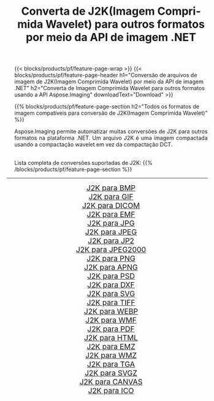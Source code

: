 ﻿---
title: Converta de J2K(Imagem Comprimida Wavelet) para outros formatos por meio da API de imagem .NET 
weight: 3920
url: /pt/net/conversion/from/j2k/ 
lang: pt
langdirlevel: 2
locales: zh-hans,ja,it,ru,de,es,fr,nl,id,lt,pl,pt,vi,tr,ko,zh-hant,ar,hi,th,sv,cs,uk,he
description: Usando Aspose.Imaging você pode facilmente converter de J2K(Imagem Comprimida Wavelet) para outros formatos
---

{{< blocks/products/pf/feature-page-wrap >}}
{{< blocks/products/pf/feature-page-header h1="Conversão de arquivos de imagem de J2K(Imagem Comprimida Wavelet) por meio da API de imagem .NET" h2="Converta de Imagem Comprimida Wavelet para outros formatos usando a API Aspose.Imaging" downloadText="Download" >}}


{{% blocks/products/pf/feature-page-section  h2="Todos os formatos de imagem compatíveis para conversão de J2K(Imagem Comprimida Wavelet)" %}}
<p align=justify>Aspose.Imaging permite automatizar muitas conversões de J2K para outros formatos na plataforma .NET. Um arquivo J2K é uma imagem compactada usando a compactação wavelet em vez da compactação DCT.</p>
<br/>
Lista completa de conversões suportadas de J2K:
{{% /blocks/products/pf/feature-page-section %}}
<div class="container-fluid productfamilypage bg-gray">
    <div class="convertypes bg-gray agp-content section">
        <div class="container">
		<hr style="margin-left:-20px;"/>
		<div class="row other-converters" style="gap: 10px;font-size: 19px;text-align:center;">
		    <div class='col-md-2 other-converter remove-lp remove-rp'><a href="/imaging/pt/net/conversion/j2k-to-bmp/" style="padding:15px;">J2K para BMP</a></div><div class='col-md-2 other-converter remove-lp remove-rp'><a href="/imaging/pt/net/conversion/j2k-to-gif/" style="padding:15px;">J2K para GIF</a></div><div class='col-md-2 other-converter remove-lp remove-rp'><a href="/imaging/pt/net/conversion/j2k-to-dicom/" style="padding:15px;">J2K para DICOM</a></div><div class='col-md-2 other-converter remove-lp remove-rp'><a href="/imaging/pt/net/conversion/j2k-to-emf/" style="padding:15px;">J2K para EMF</a></div><div class='col-md-2 other-converter remove-lp remove-rp'><a href="/imaging/pt/net/conversion/j2k-to-jpg/" style="padding:15px;">J2K para JPG</a></div><div class='col-md-2 other-converter remove-lp remove-rp'><a href="/imaging/pt/net/conversion/j2k-to-jpeg/" style="padding:15px;">J2K para JPEG</a></div><div class='col-md-2 other-converter remove-lp remove-rp'><a href="/imaging/pt/net/conversion/j2k-to-jp2/" style="padding:15px;">J2K para JP2</a></div><div class='col-md-2 other-converter remove-lp remove-rp'><a href="/imaging/pt/net/conversion/j2k-to-jpeg2000/" style="padding:15px;">J2K para JPEG2000</a></div><div class='col-md-2 other-converter remove-lp remove-rp'><a href="/imaging/pt/net/conversion/j2k-to-png/" style="padding:15px;">J2K para PNG</a></div><div class='col-md-2 other-converter remove-lp remove-rp'><a href="/imaging/pt/net/conversion/j2k-to-apng/" style="padding:15px;">J2K para APNG</a></div><div class='col-md-2 other-converter remove-lp remove-rp'><a href="/imaging/pt/net/conversion/j2k-to-psd/" style="padding:15px;">J2K para PSD</a></div><div class='col-md-2 other-converter remove-lp remove-rp'><a href="/imaging/pt/net/conversion/j2k-to-dxf/" style="padding:15px;">J2K para DXF</a></div><div class='col-md-2 other-converter remove-lp remove-rp'><a href="/imaging/pt/net/conversion/j2k-to-svg/" style="padding:15px;">J2K para SVG</a></div><div class='col-md-2 other-converter remove-lp remove-rp'><a href="/imaging/pt/net/conversion/j2k-to-tiff/" style="padding:15px;">J2K para TIFF</a></div><div class='col-md-2 other-converter remove-lp remove-rp'><a href="/imaging/pt/net/conversion/j2k-to-webp/" style="padding:15px;">J2K para WEBP</a></div><div class='col-md-2 other-converter remove-lp remove-rp'><a href="/imaging/pt/net/conversion/j2k-to-wmf/" style="padding:15px;">J2K para WMF</a></div><div class='col-md-2 other-converter remove-lp remove-rp'><a href="/imaging/pt/net/conversion/j2k-to-pdf/" style="padding:15px;">J2K para PDF</a></div><div class='col-md-2 other-converter remove-lp remove-rp'><a href="/imaging/pt/net/conversion/j2k-to-html/" style="padding:15px;">J2K para HTML</a></div><div class='col-md-2 other-converter remove-lp remove-rp'><a href="/imaging/pt/net/conversion/j2k-to-emz/" style="padding:15px;">J2K para EMZ</a></div><div class='col-md-2 other-converter remove-lp remove-rp'><a href="/imaging/pt/net/conversion/j2k-to-wmz/" style="padding:15px;">J2K para WMZ</a></div><div class='col-md-2 other-converter remove-lp remove-rp'><a href="/imaging/pt/net/conversion/j2k-to-tga/" style="padding:15px;">J2K para TGA</a></div><div class='col-md-2 other-converter remove-lp remove-rp'><a href="/imaging/pt/net/conversion/j2k-to-svgz/" style="padding:15px;">J2K para SVGZ</a></div><div class='col-md-2 other-converter remove-lp remove-rp'><a href="/imaging/pt/net/conversion/j2k-to-canvas/" style="padding:15px;">J2K para CANVAS</a></div><div class='col-md-2 other-converter remove-lp remove-rp'><a href="/imaging/pt/net/conversion/j2k-to-ico/" style="padding:15px;">J2K para ICO</a></div>
                </div>
        </div>
    </div>
</div>
<br/>


